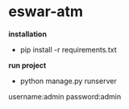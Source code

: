# eswar-atm

**installation**
-   pip install -r requirements.txt

**run project**
-   python manage.py runserver

username:admin
password:admin